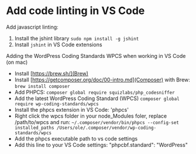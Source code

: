 # Add code linting in VS Code

Add javascript linting: 
1. Install the jshint library `sudo npm install -g jshint`
2. Install `jshint` in VS Code extensions

Adding the WordPress Coding Standards WPCS when working in VS Code (on mac)
* Install [https://brew.sh/](Brew)
* Install [https://getcomposer.org/doc/00-intro.md](Composer) with Brew: `brew install composer`
* Add PHPCS: `composer global require squizlabs/php_codesniffer`
* Add the latest WordPress Coding Standard (WPCS)  `composer global require wp-coding-standards/wpcs`
* Install the phpcs extension in VS Code: 'phpcs'
* Right click the wpcs folder in your node_Modules foler, replace /path/to/wpcs and run: `~/.composer/vendor/bin/phpcs --config-set installed_paths /Users/ole/.composer/vendor/wp-coding-standards/wpcs`
* Add the phpcs executable path to vs code settings
* Add this line to your VS Code settings: "phpcbf.standard": "WordPress"
